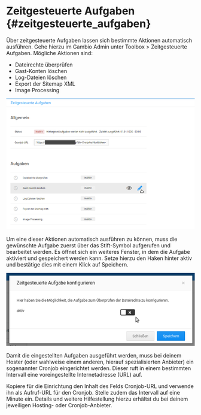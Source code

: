 # Zeitgesteuerte Aufgaben {#zeitgesteuerte_aufgaben}

Über zeitgesteuerte Aufgaben lassen sich bestimmte Aktionen automatisch ausführen. Gehe hierzu im Gambio Admin unter Toolbox \> Zeitgesteuerte Aufgaben. Mögliche Aktionen sind:

-   Dateirechte überprüfen
-   Gast-Konten löschen
-   Log-Dateien löschen
-   Export der Sitemap XML
-   Image Processing

![](Bilder/zeitgesteuerte_aufgaben/20190703_HB_022.png "Toolbox > Zeitgesteuerte Aufgaben")

Um eine dieser Aktionen automatisch ausführen zu können, muss die gewünschte Aufgabe zuerst über das Stift-Symbol aufgerufen und bearbeitet werden. Es öffnet sich ein weiteres Fenster, in dem die Aufgabe aktiviert und gespeichert werden kann. Setze hierzu den Haken hinter aktiv und bestätige dies mit einem Klick auf Speichern.

![](Bilder/zeitgesteuerte_aufgaben/20190703_HB_023.png "Aktivieren einer zeitgesteuerten Aufgabe")

Damit die eingestellten Aufgaben ausgeführt werden, muss bei deinem Hoster \(oder wahlweise einem anderen, hierauf spezialisierten Anbieter\) ein sogenannter Cronjob eingerichtet werden. Dieser ruft in einem bestimmten Intervall eine voreingestellte Internetadresse \(URL\) auf.

Kopiere für die Einrichtung den Inhalt des Felds Cronjob-URL und verwende ihn als Aufruf-URL für den Cronjob. Stelle zudem das Intervall auf eine Minute ein. Details und weitere Hilfestellung hierzu erhältst du bei deinem jeweiligen Hosting- oder Cronjob-Anbieter.



